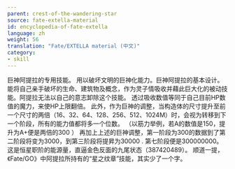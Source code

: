 ```yaml
---
parent: crest-of-the-wandering-star
source: fate-extella-material
id: encyclopedia-of-fate-extella
language: zh
weight: 56
translation: "Fate/EXTELLA material (中文)"
category:
- skill
---
```


巨神阿提拉的专用技能。
用以破坏文明的巨神化能力。巨神阿提拉的基本设计。能将自己亲手破坏的生命、建筑物及概念，作为灵子情吸收并藉此巨大化的被动技能。阿提拉无法以自己的意志卸除这个技能。
透过吸收数值等同于自己目前HP数值的魔力，来使HP上限翻倍。
此外，作为巨神的调整，当构造体的尺寸提升至前一个尺寸的两倍（16、32、64、128、256、512、1024M）时，会视为转移到下一个阶段，所有的能力值都将多一个位数。
（以筋力举例，若A的数值是150，提升为A+便是两倍的300 ）
再加上上述的巨神调整，第一阶段为300的数据到了第二阶段将变为3000，到第三阶段将提昇为30000 . 第七阶段便是300000000。
这是恒星职阶的能源量，直逼金色反面的九尾状态（387420489）。
顺道一提，《Fate/GO》中阿提拉所持有的“星之纹章”技能，其实少了一个字。
